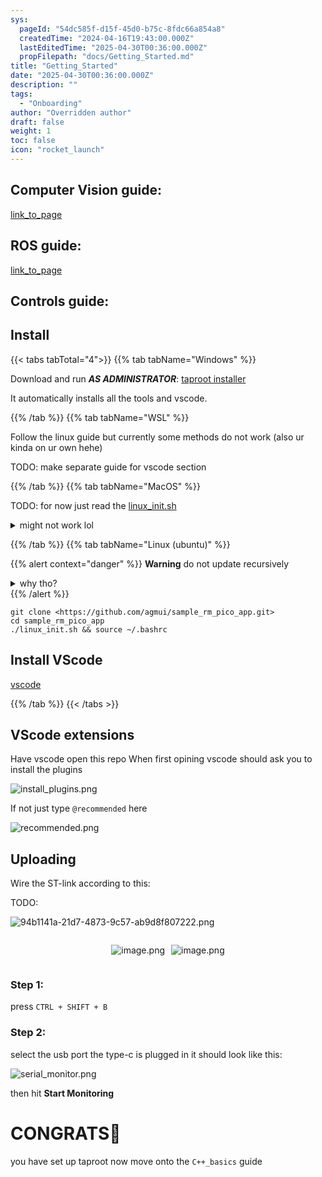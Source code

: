 ```yaml
---
sys:
  pageId: "54dc585f-d15f-45d0-b75c-8fdc66a854a8"
  createdTime: "2024-04-16T19:43:00.000Z"
  lastEditedTime: "2025-04-30T00:36:00.000Z"
  propFilepath: "docs/Getting_Started.md"
title: "Getting_Started"
date: "2025-04-30T00:36:00.000Z"
description: ""
tags:
  - "Onboarding"
author: "Overridden author"
draft: false
weight: 1
toc: false
icon: "rocket_launch"
---
```


## Computer Vision guide:

[link_to_page](86d45bc0-388b-4d26-8848-44f255f73d0e)

## ROS guide:

[link_to_page](3c76c1de-ec8f-46d6-8b0a-294005edc2d5)

## Controls guide:

## Install

{{< tabs tabTotal="4">}}
{{% tab tabName="Windows" %}}

Download and run _**AS ADMINISTRATOR**_: [taproot installer](https://github.com/Thornbots/TeachingFreshies/releases/tag/1.0)

It automatically installs all the tools and vscode.

{{% /tab %}}
{{% tab tabName="WSL" %}}

Follow the linux guide but currently some methods do not work (also ur kinda on ur own hehe)

TODO: make separate guide for vscode section

{{% /tab %}}
{{% tab tabName="MacOS" %}}

TODO: for now just read the [linux_init.sh](https://github.com/agmui/sample_rm_pico_app/blob/main/linux_init.sh)

<details>
<summary>might not work lol</summary>

`brew install libusb pkg-config`

Next install: [vscode](https://code.visualstudio.com/Download)

</details>

{{% /tab %}}
{{% tab tabName="Linux (ubuntu)" %}}

{{% alert context="danger" %}}
**Warning** do not update recursively
<details>
<summary>why tho?</summary>
There are some submodules that may go on for a while (like tinyusb) and I highly
recommend you don't need to get them.
If you want to see what submodules I update just look in `linux_init.sh`
</details>
{{% /alert %}}

```shell
git clone <https://github.com/agmui/sample_rm_pico_app.git>
cd sample_rm_pico_app
./linux_init.sh && source ~/.bashrc
```

## Install VScode

[vscode](https://code.visualstudio.com/Download)

{{% /tab %}}
{{< /tabs >}}

## VScode extensions

Have vscode open this repo
When first opining vscode should ask you to install the plugins

![install_plugins.png](https://prod-files-secure.s3.us-west-2.amazonaws.com/d518164a-d88e-44d1-a4ee-3adb3bd8bce0/89bd30f0-1825-4e77-867b-0a41ce370880/install_plugins.png?X-Amz-Algorithm=AWS4-HMAC-SHA256&X-Amz-Content-Sha256=UNSIGNED-PAYLOAD&X-Amz-Credential=ASIAZI2LB4662JPJMIXJ%2F20250624%2Fus-west-2%2Fs3%2Faws4_request&X-Amz-Date=20250624T150946Z&X-Amz-Expires=3600&X-Amz-Security-Token=IQoJb3JpZ2luX2VjEDYaCXVzLXdlc3QtMiJHMEUCIFfp6wm5spOfqI9aTHdyo%2BBZU65sLQZmtmmNu2QFCIz7AiEA6ei0RpCgGN80bN4IfBsFjgiCel0kPXd1Ze4z%2Fh9RNl8q%2FwMILxAAGgw2Mzc0MjMxODM4MDUiDCAMXCix1o3ajTM6VircA8frf3%2F6T%2BqAMZivISyuoSGRoIszFX2MPXXefM1OMWBcDH1F70FZC2%2B2Pd2wwlH1p%2Bl0TNYfaMDiI7y%2F8pC0Uxsj15%2BjHRgYPcI8v1zgHEh8IC9npewBk8R2g%2FKWzAj7%2BX2Az6AnHkuMnFA3ovDk5DKLuMgnJXW4L0LUAMo8jqK6zlQrJJOIWjHRl74sus2yoxqItQw3f2RDZ%2B1sJ%2FoNzddcm3dvrttjn6nPMQtUMCRGIEt4OX41ufFand4lW0qQY%2B6wTyirLUr8FNMcn9YGG8GjwAbAuPhciSaRMd3bGn6QYXZVGyVomJVBG4aQIyrs2Ld2ddJPdFFMzRkonOv2mXS%2BIL%2FbBpZgD%2BGtAyo3ZR24jieoogGa6s0Ghy7QpFeLyxD1dit0vLl%2FGMqstHw94rTjfvt42A9IqQjRsna%2B9DFLHFDaGObMJqfL5rxkedgN58J0imWyO6WMcoPtbnN86cNV3dYhsq%2B1wEhKquqNf4zPycvYea7BPHdD1JwYjbwSJWsFWTK1QyfNUynNv2i%2FfhAhEMXJdTxjT6nnHBq1FXw%2BD78C1%2FJWnSjkM0tBFkihyVBcbcKA3RJftanHreeXGxBRozvEqxDRCH0jCVfRkk51IY1mR8mJdQ2tBtVLMJ%2Fc6sIGOqUBvr8JHSD7iPKN%2FUEswo0IZS1ZRVm3Q1WUGRWpT8kg7gXCGEY21qyPULl3BU6ZSvRL7HKCqGESsaT6apAcjd0uM3gGNk6IZ3j%2BmKvyKMvltIVg4q2fd909d07c1JYXFKsi0yR2WTLnfb1gLnqt9%2FjuE%2BNWjVVypbykK7%2Frgrpsdh67%2BseWtJeKpU4tYFKcR9W74rT3WwRf01eDGWaJ58vhT%2FhRXJKl&X-Amz-Signature=a5634063070a13e49554a30b5da31056cdd903a1a168c931247d5ad3dcf8c0bc&X-Amz-SignedHeaders=host&x-amz-checksum-mode=ENABLED&x-id=GetObject)

If not just type `@recommended` here  

![recommended.png](https://prod-files-secure.s3.us-west-2.amazonaws.com/d518164a-d88e-44d1-a4ee-3adb3bd8bce0/61e661e9-5d85-4dfc-be0d-8d2097a5e793/recommended.png?X-Amz-Algorithm=AWS4-HMAC-SHA256&X-Amz-Content-Sha256=UNSIGNED-PAYLOAD&X-Amz-Credential=ASIAZI2LB4662JPJMIXJ%2F20250624%2Fus-west-2%2Fs3%2Faws4_request&X-Amz-Date=20250624T150946Z&X-Amz-Expires=3600&X-Amz-Security-Token=IQoJb3JpZ2luX2VjEDYaCXVzLXdlc3QtMiJHMEUCIFfp6wm5spOfqI9aTHdyo%2BBZU65sLQZmtmmNu2QFCIz7AiEA6ei0RpCgGN80bN4IfBsFjgiCel0kPXd1Ze4z%2Fh9RNl8q%2FwMILxAAGgw2Mzc0MjMxODM4MDUiDCAMXCix1o3ajTM6VircA8frf3%2F6T%2BqAMZivISyuoSGRoIszFX2MPXXefM1OMWBcDH1F70FZC2%2B2Pd2wwlH1p%2Bl0TNYfaMDiI7y%2F8pC0Uxsj15%2BjHRgYPcI8v1zgHEh8IC9npewBk8R2g%2FKWzAj7%2BX2Az6AnHkuMnFA3ovDk5DKLuMgnJXW4L0LUAMo8jqK6zlQrJJOIWjHRl74sus2yoxqItQw3f2RDZ%2B1sJ%2FoNzddcm3dvrttjn6nPMQtUMCRGIEt4OX41ufFand4lW0qQY%2B6wTyirLUr8FNMcn9YGG8GjwAbAuPhciSaRMd3bGn6QYXZVGyVomJVBG4aQIyrs2Ld2ddJPdFFMzRkonOv2mXS%2BIL%2FbBpZgD%2BGtAyo3ZR24jieoogGa6s0Ghy7QpFeLyxD1dit0vLl%2FGMqstHw94rTjfvt42A9IqQjRsna%2B9DFLHFDaGObMJqfL5rxkedgN58J0imWyO6WMcoPtbnN86cNV3dYhsq%2B1wEhKquqNf4zPycvYea7BPHdD1JwYjbwSJWsFWTK1QyfNUynNv2i%2FfhAhEMXJdTxjT6nnHBq1FXw%2BD78C1%2FJWnSjkM0tBFkihyVBcbcKA3RJftanHreeXGxBRozvEqxDRCH0jCVfRkk51IY1mR8mJdQ2tBtVLMJ%2Fc6sIGOqUBvr8JHSD7iPKN%2FUEswo0IZS1ZRVm3Q1WUGRWpT8kg7gXCGEY21qyPULl3BU6ZSvRL7HKCqGESsaT6apAcjd0uM3gGNk6IZ3j%2BmKvyKMvltIVg4q2fd909d07c1JYXFKsi0yR2WTLnfb1gLnqt9%2FjuE%2BNWjVVypbykK7%2Frgrpsdh67%2BseWtJeKpU4tYFKcR9W74rT3WwRf01eDGWaJ58vhT%2FhRXJKl&X-Amz-Signature=6f64acf90ddf45b7f938003cdaa9e58a9864f9a8df2eec308bac56be0d0602d0&X-Amz-SignedHeaders=host&x-amz-checksum-mode=ENABLED&x-id=GetObject)

## Uploading

Wire the ST-link according to this:

TODO:

![94b1141a-21d7-4873-9c57-ab9d8f807222.png](https://prod-files-secure.s3.us-west-2.amazonaws.com/d518164a-d88e-44d1-a4ee-3adb3bd8bce0/e5fad17d-ab82-4300-9f4c-505ab4b1202c/94b1141a-21d7-4873-9c57-ab9d8f807222.png?X-Amz-Algorithm=AWS4-HMAC-SHA256&X-Amz-Content-Sha256=UNSIGNED-PAYLOAD&X-Amz-Credential=ASIAZI2LB4662JPJMIXJ%2F20250624%2Fus-west-2%2Fs3%2Faws4_request&X-Amz-Date=20250624T150946Z&X-Amz-Expires=3600&X-Amz-Security-Token=IQoJb3JpZ2luX2VjEDYaCXVzLXdlc3QtMiJHMEUCIFfp6wm5spOfqI9aTHdyo%2BBZU65sLQZmtmmNu2QFCIz7AiEA6ei0RpCgGN80bN4IfBsFjgiCel0kPXd1Ze4z%2Fh9RNl8q%2FwMILxAAGgw2Mzc0MjMxODM4MDUiDCAMXCix1o3ajTM6VircA8frf3%2F6T%2BqAMZivISyuoSGRoIszFX2MPXXefM1OMWBcDH1F70FZC2%2B2Pd2wwlH1p%2Bl0TNYfaMDiI7y%2F8pC0Uxsj15%2BjHRgYPcI8v1zgHEh8IC9npewBk8R2g%2FKWzAj7%2BX2Az6AnHkuMnFA3ovDk5DKLuMgnJXW4L0LUAMo8jqK6zlQrJJOIWjHRl74sus2yoxqItQw3f2RDZ%2B1sJ%2FoNzddcm3dvrttjn6nPMQtUMCRGIEt4OX41ufFand4lW0qQY%2B6wTyirLUr8FNMcn9YGG8GjwAbAuPhciSaRMd3bGn6QYXZVGyVomJVBG4aQIyrs2Ld2ddJPdFFMzRkonOv2mXS%2BIL%2FbBpZgD%2BGtAyo3ZR24jieoogGa6s0Ghy7QpFeLyxD1dit0vLl%2FGMqstHw94rTjfvt42A9IqQjRsna%2B9DFLHFDaGObMJqfL5rxkedgN58J0imWyO6WMcoPtbnN86cNV3dYhsq%2B1wEhKquqNf4zPycvYea7BPHdD1JwYjbwSJWsFWTK1QyfNUynNv2i%2FfhAhEMXJdTxjT6nnHBq1FXw%2BD78C1%2FJWnSjkM0tBFkihyVBcbcKA3RJftanHreeXGxBRozvEqxDRCH0jCVfRkk51IY1mR8mJdQ2tBtVLMJ%2Fc6sIGOqUBvr8JHSD7iPKN%2FUEswo0IZS1ZRVm3Q1WUGRWpT8kg7gXCGEY21qyPULl3BU6ZSvRL7HKCqGESsaT6apAcjd0uM3gGNk6IZ3j%2BmKvyKMvltIVg4q2fd909d07c1JYXFKsi0yR2WTLnfb1gLnqt9%2FjuE%2BNWjVVypbykK7%2Frgrpsdh67%2BseWtJeKpU4tYFKcR9W74rT3WwRf01eDGWaJ58vhT%2FhRXJKl&X-Amz-Signature=5f1193cfa5f0bfa3294ab2f01de5cd6e7aef5aa2d058e0f6065e7d66126f5f7a&X-Amz-SignedHeaders=host&x-amz-checksum-mode=ENABLED&x-id=GetObject)

<div style="display: flex;flex-direction: row; column-gap:10px; max-width: 630px;justify-content: center;">
<div>

![image.png](https://prod-files-secure.s3.us-west-2.amazonaws.com/d518164a-d88e-44d1-a4ee-3adb3bd8bce0/210ecb78-1116-4d7b-b9b7-2292f66fa2c2/image.png?X-Amz-Algorithm=AWS4-HMAC-SHA256&X-Amz-Content-Sha256=UNSIGNED-PAYLOAD&X-Amz-Credential=ASIAZI2LB466SM3H2HHD%2F20250624%2Fus-west-2%2Fs3%2Faws4_request&X-Amz-Date=20250624T150954Z&X-Amz-Expires=3600&X-Amz-Security-Token=IQoJb3JpZ2luX2VjEDYaCXVzLXdlc3QtMiJGMEQCICdj1zvaAX%2BwzsxjQdJRcxfhrSlI53Wia8HpUzOsm0XtAiB2hTEwIKvBPXkSq%2BJNDyd7pfkT%2BdY3p27EUHcnFWMNlir%2FAwgvEAAaDDYzNzQyMzE4MzgwNSIM15yN6xyuQWBipybLKtwDN2gjfhKl1ISgWDyEhYMpYJyk1mxPFJ1epTEOfTkrMiK%2F8AzEZiHBqlsB%2BMqqAcw17Tvo5eaGb%2F6phS69PyPOmaHJYTpr6Q2zNXPSI%2B9IqOuzBZIo4fK6hJib0HzVs5irXDhiQX1KyKa2S%2BPwj41IYljWbdA8TGu%2BgPVy7gfil3zfXvEertL%2BI3fKy7xbn%2Ber%2FFMH2%2F5TQesL1X1GXynEJvOjP%2B9lOujyKu2ov9w8oQxDed%2FLVY9SI5mxgYf%2BHDasNvQr6NV3vWeFqL4CAPsReimvfG%2B%2Bp9NKg7h7c1JjEIeOHlSVdQKM3BVGvz7J6ibMI371E9x%2FwbdoHxuHJwh2LBnZLh0n0XMwR8wC0nqob8TZ7LGd7777InSKomjCJjVw3xtKspNApHfa1tM1NcsDUeawhNSbRY1ZsMAX5KOnNwbqs30VTMkWrirh5B%2BX7bDTYwMDQ9MqkHHf6lYQnOhFhZceNYsoSJPp4gQAFN3thxoobHBr91CTjSH5cs9SmlpJeygP0DRZu1Hky0zt9fsVOmbZcuVliwwkc%2BXZvuyUgFZnoOTr7hyfuwYLlrxAiU7hwmVBJyF4iuD%2F9u6LKbW6WxMrFY%2Fd8zRLePBTkh1aQoeXrKBoc4zMl0YN3ZAwu9zqwgY6pgHZjDyaPZvG4JEcm2FyVBM0gn%2BTJYOEpOlA7UjnTMdXl0upzOAXh1mXb63E0ggN6Tao7V8XViVgQ30cOyxdHQhcuLsltrFU2Xl02o%2B%2FroDovqiVq0VB6I%2B%2F%2FteNnyOSKxYvTHN%2FkwP6Z%2BRNfUoYNynlEEMCUGpWM%2BI8nvy6osE0grQ%2BQDPe9AY84Cxk7%2BxAnTP%2FnN%2BX0474NGGcykUQtl6IfPtnDtwl&X-Amz-Signature=2cab91241089f90ede41128cd6c11a2462c50169130e05bf810a4737d63c8463&X-Amz-SignedHeaders=host&x-amz-checksum-mode=ENABLED&x-id=GetObject)

</div>
<div>

![image.png](https://prod-files-secure.s3.us-west-2.amazonaws.com/d518164a-d88e-44d1-a4ee-3adb3bd8bce0/33a0fd0f-8ca6-4a86-8e09-26e95ded1fff/image.png?X-Amz-Algorithm=AWS4-HMAC-SHA256&X-Amz-Content-Sha256=UNSIGNED-PAYLOAD&X-Amz-Credential=ASIAZI2LB466ZETQ4L2G%2F20250624%2Fus-west-2%2Fs3%2Faws4_request&X-Amz-Date=20250624T150955Z&X-Amz-Expires=3600&X-Amz-Security-Token=IQoJb3JpZ2luX2VjEDYaCXVzLXdlc3QtMiJGMEQCIHDa%2Bnl2cpy75XRipVauCG8oaKsMdkHjkDwwxTBrWRuaAiBT0xodNqHy7qXMeERLuXmWjdKfpRLLyKayuKNRz9UQ2Sr%2FAwgvEAAaDDYzNzQyMzE4MzgwNSIMth6JGAuOloFNv0pgKtwDGYXS5iXuI0NOkSB63aA6JrPO4xl6jl2P7FcCMdXl61tx%2BQaoktd%2BmOfyEOGJPUig9m6ssUeWD3zxcmd0oup7h6yMerg8VeyfSV1NjvpmQ2ImcX1fstgP1zGNGy%2FZa8Zac1wtsQ4SDipvlD6VBW8Sih5o9UMhPV9cOz62X2i4j8GtULjIkuDDsIgYoIUowByEqGJ9M4THJV52AtAtnSv4P%2FMdQvKkowa7PhDttdOxDBPf7rI3zgzMAI9KsuhWKmwTMf5h1CCtX5rvUQkljNeLQ4bNvxalFdmZkydScRFeiaa4yPz3ulsBBcS18v7gwR0clU2hg3fC0Lb%2B%2BqEW7UTUggRvjmfsGpqXPCDDf0U9DESyvkbms5iYf50qjpX2%2BwKLMEP6AJCZjK0dTB7gTYomBm0uCHg4vLSwXgBzI9bolS%2FStV31KfxdcSxzwtPROQEj5hBEdOMiDYZ%2FXlTXQLR6P63di3YBrIuBeN4ravW%2Btil%2BZYqiRytVS1EQTpqKjHoQTwpB9m12wU0P%2BouANypAqwo1wcQMiZ6gRJeFTgQSnEzFX4ZMLuffeR8F65leLRXwTfEW%2FKuvkDD0LLBDhUsoCyYNl77xgG4VyreCoTR%2FpB2TvWcithn9vSd21xQw%2BtzqwgY6pgFVVKSSjI%2FVsNKvWESbTWUiggjpKltS2WbxkY7uXhVgxbNQ6EP%2FDlLos%2BaDdOkvPVzgF5yxDkWdaotKzmsFWf%2Bis4AvlxuzQQQ0a6X3bXiIw4z3deMaLC2OKIu3yFl5qihjnruQVlw8CTUzL%2BM85B8PMpIL8%2BYOHeIBoY8kC2Cx%2BJiSTge4i0r3SXxKgKCpTjhaD3o7ue3RyCtxpd01j55FO3P%2Fva0x&X-Amz-Signature=2275b86882668c8a5eaa2122153d2fade9894acbac1464a848d2ad0a794426c7&X-Amz-SignedHeaders=host&x-amz-checksum-mode=ENABLED&x-id=GetObject)

</div>
</div>

### Step 1:

press `CTRL + SHIFT + B`

### Step 2:

select the usb port the type-c is plugged in it should look like this:

![serial_monitor.png](https://prod-files-secure.s3.us-west-2.amazonaws.com/d518164a-d88e-44d1-a4ee-3adb3bd8bce0/f03f4774-05d4-4393-b6a0-d5efb6d315ab/serial_monitor.png?X-Amz-Algorithm=AWS4-HMAC-SHA256&X-Amz-Content-Sha256=UNSIGNED-PAYLOAD&X-Amz-Credential=ASIAZI2LB4662JPJMIXJ%2F20250624%2Fus-west-2%2Fs3%2Faws4_request&X-Amz-Date=20250624T150946Z&X-Amz-Expires=3600&X-Amz-Security-Token=IQoJb3JpZ2luX2VjEDYaCXVzLXdlc3QtMiJHMEUCIFfp6wm5spOfqI9aTHdyo%2BBZU65sLQZmtmmNu2QFCIz7AiEA6ei0RpCgGN80bN4IfBsFjgiCel0kPXd1Ze4z%2Fh9RNl8q%2FwMILxAAGgw2Mzc0MjMxODM4MDUiDCAMXCix1o3ajTM6VircA8frf3%2F6T%2BqAMZivISyuoSGRoIszFX2MPXXefM1OMWBcDH1F70FZC2%2B2Pd2wwlH1p%2Bl0TNYfaMDiI7y%2F8pC0Uxsj15%2BjHRgYPcI8v1zgHEh8IC9npewBk8R2g%2FKWzAj7%2BX2Az6AnHkuMnFA3ovDk5DKLuMgnJXW4L0LUAMo8jqK6zlQrJJOIWjHRl74sus2yoxqItQw3f2RDZ%2B1sJ%2FoNzddcm3dvrttjn6nPMQtUMCRGIEt4OX41ufFand4lW0qQY%2B6wTyirLUr8FNMcn9YGG8GjwAbAuPhciSaRMd3bGn6QYXZVGyVomJVBG4aQIyrs2Ld2ddJPdFFMzRkonOv2mXS%2BIL%2FbBpZgD%2BGtAyo3ZR24jieoogGa6s0Ghy7QpFeLyxD1dit0vLl%2FGMqstHw94rTjfvt42A9IqQjRsna%2B9DFLHFDaGObMJqfL5rxkedgN58J0imWyO6WMcoPtbnN86cNV3dYhsq%2B1wEhKquqNf4zPycvYea7BPHdD1JwYjbwSJWsFWTK1QyfNUynNv2i%2FfhAhEMXJdTxjT6nnHBq1FXw%2BD78C1%2FJWnSjkM0tBFkihyVBcbcKA3RJftanHreeXGxBRozvEqxDRCH0jCVfRkk51IY1mR8mJdQ2tBtVLMJ%2Fc6sIGOqUBvr8JHSD7iPKN%2FUEswo0IZS1ZRVm3Q1WUGRWpT8kg7gXCGEY21qyPULl3BU6ZSvRL7HKCqGESsaT6apAcjd0uM3gGNk6IZ3j%2BmKvyKMvltIVg4q2fd909d07c1JYXFKsi0yR2WTLnfb1gLnqt9%2FjuE%2BNWjVVypbykK7%2Frgrpsdh67%2BseWtJeKpU4tYFKcR9W74rT3WwRf01eDGWaJ58vhT%2FhRXJKl&X-Amz-Signature=04fef28a4ae6521dfb487e761888d05c6b053772629a09db2d109caa3afe9ec8&X-Amz-SignedHeaders=host&x-amz-checksum-mode=ENABLED&x-id=GetObject)

then hit **Start Monitoring**

# CONGRATS🎉

you have set up taproot now move onto the `C++_basics` guide
